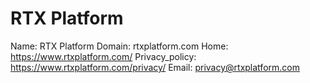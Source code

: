
# RTX Platform

Name: RTX Platform
Domain: rtxplatform.com
Home: https://www.rtxplatform.com/
Privacy_policy: https://www.rtxplatform.com/privacy/
Email: privacy@rtxplatform.com

